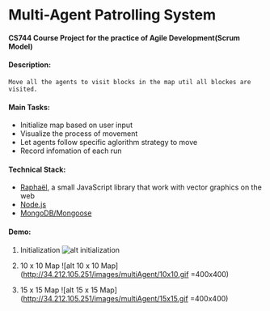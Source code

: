 # Multi-Agent Patrolling System

#### CS744 Course Project for the practice of Agile Development(Scrum Model)

#### Description:
	Move all the agents to visit blocks in the map util all blockes are visited.

#### Main Tasks:

* Initialize map based on user input
* Visualize the process of movement
* Let agents follow specific aglorithm strategy to move
* Record infomation of each run

#### Technical Stack:

* [Raphaël](http://dmitrybaranovskiy.github.io/raphael/), a small JavaScript library that work with vector graphics on the web
* [Node.js](https://nodejs.org/en/)
* [MongoDB/Mongoose](http://mongoosejs.com/)

#### Demo:

1. Initialization
![alt initialization](http://34.212.105.251/images/multiAgent/initialization.png)

2. 10 x 10 Map
![alt 10 x 10 Map](http://34.212.105.251/images/multiAgent/10x10.gif =400x400)

3. 15 x 15 Map
![alt 15 x 15 Map](http://34.212.105.251/images/multiAgent/15x15.gif =400x400)
